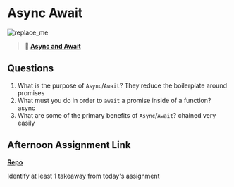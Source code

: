 # Async Await

![replace_me](https://codeworks.blob.core.windows.net/public/assets/img/illustrations/placeholder.svg)

> **📖 [Async and Await](https://codeworksacademy.com/fs-student-guide/resources/wk4/03-Async-Await)**

## Questions

1. What is the purpose of `Async`/`Await`?
They reduce the boilerplate around promises
2. What must you do in order to  `await` a promise inside of a function?
async
3. What are some of the primary benefits of `Async`/`Await`?
chained very easily
## Afternoon Assignment Link

**[Repo](https://github.com/juliopleon/pokedex-2)**

Identify at least 1 takeaway from today's assignment
